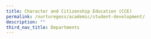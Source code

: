 ```yaml
---
title: Character and Citizenship Education (CCE)
permalink: /nurturegess/academic/student-development/
description: ""
third_nav_title: Departments
---
```

